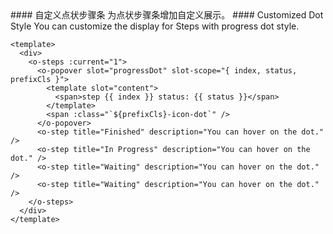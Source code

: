 <cn>
#### 自定义点状步骤条
为点状步骤条增加自定义展示。
</cn>

<us>
#### Customized Dot Style
You can customize the display for Steps with progress dot style.
</us>

```vue
<template>
  <div>
    <o-steps :current="1">
      <o-popover slot="progressDot" slot-scope="{ index, status, prefixCls }">
        <template slot="content">
          <span>step {{ index }} status: {{ status }}</span>
        </template>
        <span :class="`${prefixCls}-icon-dot`" />
      </o-popover>
      <o-step title="Finished" description="You can hover on the dot." />
      <o-step title="In Progress" description="You can hover on the dot." />
      <o-step title="Waiting" description="You can hover on the dot." />
      <o-step title="Waiting" description="You can hover on the dot." />
    </o-steps>
  </div>
</template>
```
